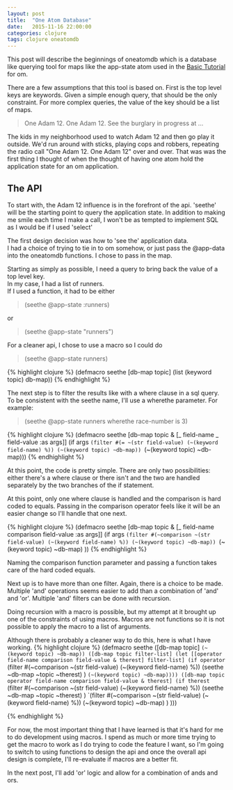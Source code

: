 ```yaml
---
layout: post
title:  "One Atom Database"
date:   2015-11-16 22:00:00
categories: clojure 
tags: clojure oneatomdb
---
```


This post will describe the beginnings of oneatomdb
which is a database like querying tool for maps like the app-state
atom used in the [Basic Tutorial](https://github.com/omcljs/om/wiki/Basic-Tutorial) for om.

There are a few assumptions that this tool is based on.  First is the top
level keys are keywords.  Given a simple enough query, that should be the 
only constraint.  For more complex queries, the value of the key should
be a list of maps.

>One Adam 12. One Adam 12. See the burglary in progress at ...

The kids in my neighborhood used to watch Adam 12 and then go play it outside.
We'd run around with sticks, playing cops and robbers, repeating the radio
call "One Adam 12. One Adam 12" over and over.  That was was the first 
thing I thought of when the thought of having one atom hold the application 
state for an om application.

The API
-------
To start with, the Adam 12 influence is in the forefront of the api.
'seethe' will be the starting point to query the application state. 
In addition to making me smile each time I make a call, I won't be as 
tempted to implement SQL as I would be if I used 'select'

The first design decision was how to 'see the' application data.  
I had a choice of trying to tie in to om somehow, or just pass the 
@app-data into the oneatomdb functions. I chose to pass in the map.

Starting as simply as possible, I need a query to bring back the 
value of a top level key.  
In my case, I had a list of runners.  
If I used a function, it had to be either 

>(seethe @app-state :runners)

or 

>(seethe @app-state "runners")

For a cleaner api, I chose to use a macro so I could do

>(seethe @app-state runners)


{% highlight clojure %}
(defmacro seethe [db-map topic]
  (list (keyword topic) db-map))
{% endhighlight %}

The next step is to filter the results like with a where clause in a sql query.
To be consistent with the seethe name, I'll use a wherethe parameter. 
For example:

>(seethe @app-state runners wherethe race-number is 3)

{% highlight clojure %}
    (defmacro seethe [db-map topic & [_ field-name _ field-value :as args]]
      (if args 
        `(filter #(= ~(str field-value) (~(keyword field-name) %)) (~(keyword topic) ~db-map))
        `(~(keyword topic) ~db-map)))
{% endhighlight %}

At this point, the code is pretty simple. There are only two possibilities: 
either there's a where clause or there isn't and the two are handled separately
by the two branches of the if statement. 

At this point, only one where clause is handled and the comparison is 
hard coded to equals.  Passing in the comparison operator feels like it 
will be an easier change so I'll handle that one next.


{% highlight clojure %}
    (defmacro seethe [db-map topic & [_ field-name comparison field-value :as args]]
      (if args 
        `(filter #(~comparison ~(str field-value) (~(keyword field-name) %)) (~(keyword topic) ~db-map))
        `(~(keyword topic) ~db-map)
  ))
{% endhighlight %}

Naming the comparison function parameter and passing a function takes care of
the hard coded equals.

Next up is to have more than one filter. Again, there is a choice to be made.
Multiple 'and' operations seems easier to add than a combination of 'and' and
'or'.  Multiple 'and' filters can be done with recursion. 

Doing recursion with a macro is possible, but my attempt at it brought up 
one of the constraints of using macros.  Macros are not functions so it
is not possible to apply the macro to a list of arguments.

Although there is probably a cleaner way to do this, here is what I have
working.
{% highlight clojure %}
(defmacro seethe
  ([db-map topic] `(~(keyword topic) ~db-map))
  ([db-map topic filter-list]
    (let [[operator field-name comparison field-value & therest] filter-list]
      (if operator
        `(filter #(~comparison ~(str field-value) (~(keyword field-name) %))
           (seethe ~db-map ~topic ~therest)
         )
      `(~(keyword topic) ~db-map))))
  ([db-map topic operator field-name comparison field-value & therest]
    (if therest
       `(filter #(~comparison ~(str field-value) (~(keyword field-name) %))
          (seethe ~db-map ~topic ~therest)
        )
       `(filter #(~comparison ~(str field-value) (~(keyword field-name) %))
          (~(keyword topic) ~db-map)
        )
    )))

{% endhighlight %}

For now, the most important thing that I have learned is that it's hard
for me to do development using macros.  I spend as much or more time trying
to get the macro to work as I do trying to code the feature I want, 
so I'm going to switch to using functions to design the api and once 
the overall api design is complete, I'll re-evaluate if macros are a better fit.

In the next post, I'll add 'or' logic and allow for a combination of ands and ors.
